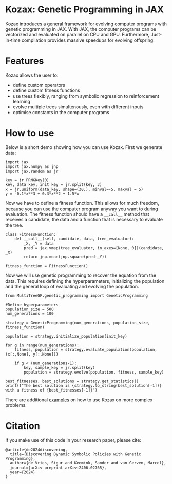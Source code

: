 # Kozax: Genetic Programming in JAX
Kozax introduces a general framework for evolving computer programs with genetic programming in JAX. With JAX, the computer programs can be vectorized and evaluated on parallel on CPU and GPU. Furthermore, Just-in-time compilation provides massive speedups for evolving offspring.

# Features
Kozax allows the user to:
- define custom operators
- define custom fitness functions
- use trees flexibly, ranging from symbolic regression to reinforcement learning
- evolve multiple trees simultenously, even with different inputs
- optimise constants in the computer programs

# How to use
Below is a short demo showing how you can use Kozax. First we generate data:
```
import jax
import jax.numpy as jnp
import jax.random as jr

key = jr.PRNGKey(0)
key, data_key, init_key = jr.split(key, 3)
x = jr.uniform(data_key, shape=(30,), minval=-5, maxval = 5)
y = -0.1*x**3 + 0.3*x**2 + 1.5*x
```

Now we have to define a fitness function. This allows for much freedom, because you can use the computer program anyway you want to during evaluation. The fitness function should have a `__call__` method that receives a candidate, the data and a function that is necessary to evaluate the tree.
```
class FitnessFunction:
    def __call__(self, candidate, data, tree_evaluator):
        _X, _Y = data
        pred = jax.vmap(tree_evaluator, in_axes=[None, 0])(candidate, _X)
        return jnp.mean(jnp.square(pred-_Y))

fitness_function = FitnessFunction()
```

Now we will use genetic programming to recover the equation from the data. This requires defining the hyperparameters, initializing the population and the general loop of evaluating and evolving the population.
```
from MultiTreeGP.genetic_programming import GeneticProgramming

#Define hyperparameters
population_size = 500
num_generations = 100

strategy = GeneticProgramming(num_generations, population_size, fitness_function)

population = strategy.initialize_population(init_key)

for g in range(num_generations):
    fitness, population = strategy.evaluate_population(population, (x[:,None], y[:,None]))

    if g < (num_generations-1):
        key, sample_key = jr.split(key)
        population = strategy.evolve(population, fitness, sample_key)

best_fitnesses, best_solutions = strategy.get_statistics()
print(f"The best solution is {strategy.to_string(best_solution[-1])} with a fitness of {best_fitnesses[-1]}")
```

There are additional [examples](https://github.com/sdevries0/Kozax/tree/main/examples) on how to use Kozax on more complex problems.


# Citation
If you make use of this code in your research paper, please cite:
```
@article{de2024discovering,
  title={Discovering Dynamic Symbolic Policies with Genetic Programming},
  author={de Vries, Sigur and Keemink, Sander and van Gerven, Marcel},
  journal={arXiv preprint arXiv:2406.02765},
  year={2024}
}
```

